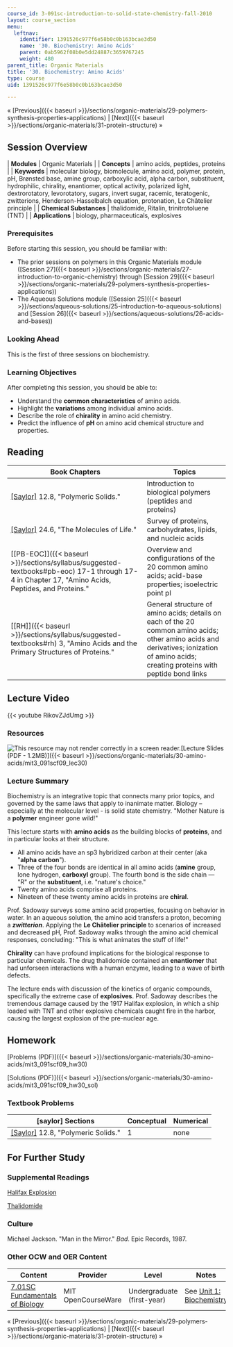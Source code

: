 ```yaml
---
course_id: 3-091sc-introduction-to-solid-state-chemistry-fall-2010
layout: course_section
menu:
  leftnav:
    identifier: 1391526c977f6e58b0c0b163bcae3d50
    name: '30. Biochemistry: Amino Acids'
    parent: 0ab5962f08b0e5dd24887c3659767245
    weight: 480
parent_title: Organic Materials
title: '30. Biochemistry: Amino Acids'
type: course
uid: 1391526c977f6e58b0c0b163bcae3d50

---
```


« [Previous]({{< baseurl >}}/sections/organic-materials/29-polymers-synthesis-properties-applications) | [Next]({{< baseurl >}}/sections/organic-materials/31-protein-structure) »

Session Overview
----------------

| **Modules** | Organic Materials |
| **Concepts** | amino acids, peptides, proteins |
| **Keywords** | molecular biology, biomolecule, amino acid, polymer, protein, pH, Brønsted base, amine group, carboxylic acid, alpha carbon, substituent, hydrophilic, chirality, enantiomer, optical activity, polarized light, dextrorotatory, levorotatory, sugars, invert sugar, racemic, teratogenic, zwitterions, Henderson-Hasselbalch equation, protonation, Le Châtelier principle |
| **Chemical Substances** | thalidomide, Ritalin, trinitrotoluene (TNT) |
| **Applications** | biology, pharmaceuticals, explosives 

### Prerequisites

Before starting this session, you should be familiar with:

*   The prior sessions on polymers in this Organic Materials module ([Session 27]({{< baseurl >}}/sections/organic-materials/27-introduction-to-organic-chemistry) through [Session 29]({{< baseurl >}}/sections/organic-materials/29-polymers-synthesis-properties-applications))
*   The Aqueous Solutions module ([Session 25]({{< baseurl >}}/sections/aqueous-solutions/25-introduction-to-aqueous-solutions) and [Session 26]({{< baseurl >}}/sections/aqueous-solutions/26-acids-and-bases))

### Looking Ahead

This is the first of three sessions on biochemistry.

### Learning Objectives

After completing this session, you should be able to:

*   Understand the **common characteristics** of amino acids.
*   Highlight the **variations** among individual amino acids.
*   Describe the role of **chirality** in amino acid chemistry.
*   Predict the influence of **pH** on amino acid chemical structure and properties.

Reading
-------

| Book Chapters | Topics |
| --- | --- |
| [\[Saylor\]](https://saylordotorg.github.io/text_general-chemistry-principles-patterns-and-applications-v1.0/s16-08-polymeric-solids.html) 12.8, "Polymeric Solids." | Introduction to biological polymers (peptides and proteins) |
| [\[Saylor\]](https://saylordotorg.github.io/text_general-chemistry-principles-patterns-and-applications-v1.0/s28-06-the-molecules-of-life.html) 24.6, "The Molecules of Life." | Survey of proteins, carbohydrates, lipids, and nucleic acids |
| [\[PB-EOC\]]({{< baseurl >}}/sections/syllabus/suggested-textbooks#pb-eoc) 17-1 through 17-4 in Chapter 17, "Amino Acids, Peptides, and Proteins." | Overview and configurations of the 20 common amino acids; acid-base properties; isoelectric point pI |
| [\[RH\]]({{< baseurl >}}/sections/syllabus/suggested-textbooks#rh) 3, "Amino Acids and the Primary Structures of Proteins." | General structure of amino acids; details on each of the 20 common amino acids; other amino acids and derivatives; ionization of amino acids; creating proteins with peptide bond links 

Lecture Video
-------------

{{< youtube RikovZJdUmg >}}

### Resources

![This resource may not render correctly in a screen reader.](/images/inacessible.gif)[Lecture Slides (PDF - 1.2MB)]({{< baseurl >}}/sections/organic-materials/30-amino-acids/mit3_091scf09_lec30)

### Lecture Summary

Biochemistry is an integrative topic that connects many prior topics, and governed by the same laws that apply to inanimate matter. Biology – especially at the molecular level - is solid state chemistry. "Mother Nature is a **polymer** engineer gone wild!"

This lecture starts with **amino acids** as the building blocks of **proteins**, and in particular looks at their structure.

*   All amino acids have an sp3 hybridized carbon at their center (aka "**alpha carbon**").
*   Three of the four bonds are identical in all amino acids (**amine** group, lone hydrogen, **carboxyl** group). The fourth bond is the side chain — "R" or the **substituent**, i.e. "nature's choice."
*   Twenty amino acids comprise all proteins.
*   Nineteen of these twenty amino acids in proteins are **chiral**.

Prof. Sadoway surveys some amino acid properties, focusing on behavior in water. In an aqueous solution, the amino acid transfers a proton, becoming a **_zwitterion_**. Applying the **Le Châtelier principle** to scenarios of increased and decreased pH, Prof. Sadoway walks through the amino acid chemical responses, concluding: "This is what animates the stuff of life!"

**Chirality** can have profound implications for the biological response to particular chemicals. The drug thalidomide contained an **enantiomer** that had unforseen interactions with a human enzyme, leading to a wave of birth defects.

The lecture ends with discussion of the kinetics of organic compounds, specifically the extreme case of **explosives**. Prof. Sadoway describes the tremendous damage caused by the 1917 Halifax explosion, in which a ship loaded with TNT and other explosive chemicals caught fire in the harbor, causing the largest explosion of the pre-nuclear age.

Homework
--------

[Problems (PDF)]({{< baseurl >}}/sections/organic-materials/30-amino-acids/mit3_091scf09_hw30)

[Solutions (PDF)]({{< baseurl >}}/sections/organic-materials/30-amino-acids/mit3_091scf09_hw30_sol)

### Textbook Problems

| \[saylor\] Sections | Conceptual | Numerical |
| --- | --- | --- |
| [\[Saylor\]](https://saylordotorg.github.io/text_general-chemistry-principles-patterns-and-applications-v1.0/s16-08-polymeric-solids.html) 12.8, "Polymeric Solids." | 1 | none 

For Further Study
-----------------

### Supplemental Readings

[Halifax Explosion](http://en.wikipedia.org/wiki/Halifax_explosion)

[Thalidomide](http://en.wikipedia.org/wiki/Thalidomide)

### Culture

Michael Jackson. "Man in the Mirror." _Bad_. Epic Records, 1987.

### Other OCW and OER Content

| Content | Provider | Level | Notes |
| --- | --- | --- | --- |
| [7.01SC Fundamentals of Biology](/courses/7-01sc-fundamentals-of-biology-fall-2011) | MIT OpenCourseWare | Undergraduate (first-year) | See [Unit 1: Biochemistry](/courses/7-01sc-fundamentals-of-biology-fall-2011/sections/biochemistry) 

« [Previous]({{< baseurl >}}/sections/organic-materials/29-polymers-synthesis-properties-applications) | [Next]({{< baseurl >}}/sections/organic-materials/31-protein-structure) »